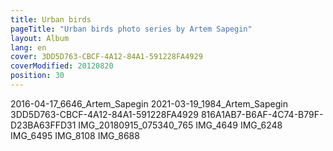 ```yaml
---
title: Urban birds
pageTitle: "Urban birds photo series by Artem Sapegin"
layout: Album
lang: en
cover: 3DD5D763-CBCF-4A12-84A1-591228FA4929
coverModified: 20120820
position: 30
---
```


2016-04-17_6646_Artem_Sapegin
2021-03-19_1984_Artem_Sapegin
3DD5D763-CBCF-4A12-84A1-591228FA4929
816A1AB7-B6AF-4C74-B79F-D23BA63FFD31
IMG_20180915_075340_765
IMG_4649
IMG_6248
IMG_6495
IMG_8108
IMG_8688
